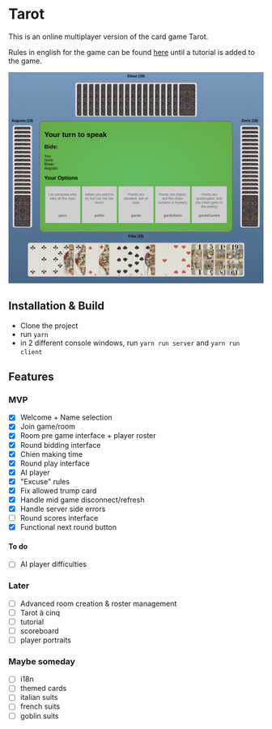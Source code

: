 # Tarot

This is an online multiplayer version of the card game Tarot.

Rules in english for the game can be found [here](https://www.pagat.com/tarot/frtarot.html) until a tutorial is added to the game.

![View of the bidding panel](./docs/bidding.png)

## Installation & Build

* Clone the project
* run `yarn`
* in 2 different console windows, run `yarn run server` and `yarn run client`


## Features
### MVP
* [x] Welcome + Name selection
* [x] Join game/room
* [x] Room pre game interface + player roster
* [x] Round bidding interface
* [x] Chien making time
* [x] Round play interface
* [x] AI player
* [x] "Excuse" rules
* [x] Fix allowed trump card
* [x] Handle mid game disconnect/refresh
* [x] Handle server side errors
* [ ] Round scores interface
* [x] Functional next round button

#### To do
* [ ] AI player difficulties

### Later
* [ ] Advanced room creation & roster management
* [ ] Tarot à cinq
* [ ] tutorial
* [ ] scoreboard
* [ ] player portraits

### Maybe someday
* [ ] i18n
* [ ] themed cards
* [ ] italian suits
* [ ] french suits
* [ ] goblin suits
